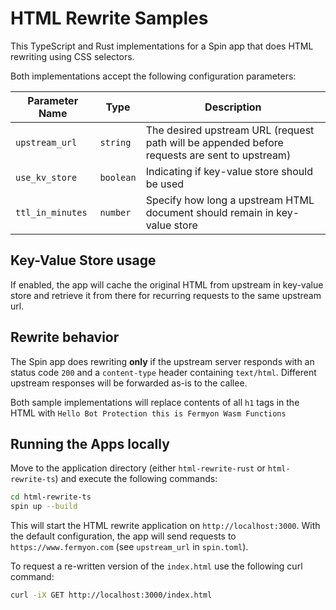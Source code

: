 # HTML Rewrite Samples

This TypeScript and Rust implementations for a Spin app that does HTML rewriting using CSS selectors. 

Both implementations accept the following configuration parameters:


| Parameter Name | Type | Description |
|----------------|------|-------------|
| `upstream_url` | `string` | The desired upstream URL (request path will be appended before requests are sent to upstream) |
| `use_kv_store` | `boolean` | Indicating if key-value store should be used |
| `ttl_in_minutes` | `number` | Specify how long a upstream HTML document should remain in key-value store |


## Key-Value Store usage

If enabled, the app will cache the original HTML from upstream in key-value store and retrieve it from there for recurring requests to the same upstream url.

## Rewrite behavior

The Spin app does rewriting **only** if the upstream server responds with an status code `200` and a `content-type` header containing `text/html`. Different upstream responses will be forwarded as-is to the callee. 

Both sample implementations will replace contents of all `h1` tags in the HTML with `Hello Bot Protection this is Fermyon Wasm Functions`

## Running the Apps locally

Move to the application directory (either `html-rewrite-rust` or `html-rewrite-ts`) and execute the following commands:

```bash
cd html-rewrite-ts
spin up --build
```

This will start the HTML rewrite application on `http://localhost:3000`. With the default configuration, the app will send requests to `https://www.fermyon.com` (see `upstream_url` in `spin.toml`).

To request a re-written version of the `index.html` use the following curl command:

```bash
curl -iX GET http://localhost:3000/index.html
```